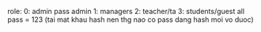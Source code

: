 role:
0: admin pass admin
1: managers
2: teacher/ta
3: students/guest all pass = 123 (tai mat khau hash nen thg nao co pass dang hash moi vo duoc)
